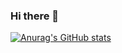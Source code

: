 ### Hi there 👋
[![Anurag's GitHub stats](https://github-readme-stats.vercel.app/api?username=wangcwangc)](https://github.com/anuraghazra/github-readme-stats)

<!--
**wangcwangc/wangcwangc** is a ✨ _special_ ✨ repository because its `README.md` (this file) appears on your GitHub profile.

Here are some ideas to get you started:

- 🔭 I’m currently working on ...
- 🌱 I’m currently learning ...
- 👯 I’m looking to collaborate on ...
- 🤔 I’m looking for help with ...
- 💬 Ask me about ...
- 📫 How to reach me: ...
- 😄 Pronouns: ...
- ⚡ Fun fact: ...
-->
